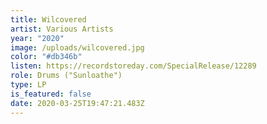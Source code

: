 ```yaml
---
title: Wilcovered
artist: Various Artists
year: "2020"
image: /uploads/wilcovered.jpg
color: "#db346b"
listen: https://recordstoreday.com/SpecialRelease/12289
role: Drums ("Sunloathe")
type: LP
is_featured: false
date: 2020-03-25T19:47:21.483Z
---
```


